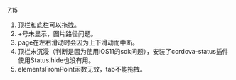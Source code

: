 7.15

1. 顶栏和底栏可以拖拽。
2. +号未显示，图片路径问题。
3. page在左右滑动时会因为上下滑动而中断。
4. 顶栏未沉浸（判断是因为使用iOS11的sdk问题），安装了cordova-status插件使用Status.hide也没有用。
5. elementsFromPoint函数无效，tab不能拖拽。